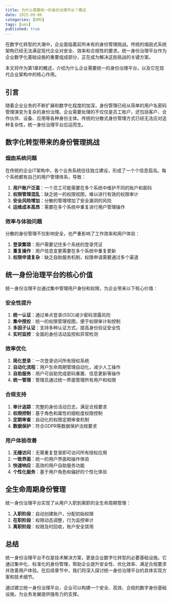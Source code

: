 ```yaml
---
title: 为什么需要统一的身份治理平台？概述
date: 2025-09-06
categories: [UMS]
tags: [ums]
published: true
---
```


在数字化转型的大潮中，企业面临着前所未有的身份管理挑战。传统的烟囱式系统架构已经无法满足现代企业对安全、效率和合规性的要求。统一身份治理平台作为企业数字化基础设施的重要组成部分，正在成为解决这些挑战的关键方案。

本文将作为第1章的概述，介绍为什么企业需要统一的身份治理平台，以及它在现代企业架构中的核心作用。

## 引言

随着企业业务的不断扩展和数字化程度的加深，身份管理已经从简单的用户名密码管理演变为复杂的身份治理。企业需要处理的不仅仅是员工账户，还包括客户、合作伙伴、设备、应用等各种身份主体。传统的分散式身份管理方式已经无法应对这种复杂性，统一身份治理平台应运而生。

## 数字化转型带来的身份管理挑战

### 烟囱系统问题

在传统的企业IT架构中，各个业务系统往往独立建设，形成了一个个信息孤岛。每个系统都有自己的用户管理体系，导致：

1. **用户账户泛滥**：一个员工可能需要在多个系统中维护不同的账户和密码
2. **权限管理混乱**：缺乏统一的权限视图，难以进行有效的权限审计
3. **安全风险增加**：分散的管理增加了安全漏洞的风险
4. **运维成本高昂**：需要在多个系统中重复进行用户管理操作

### 效率与体验问题

分散的身份管理不仅影响安全，也严重影响了工作效率和用户体验：

1. **登录繁琐**：用户需要记住多个系统的登录凭证
2. **重复操作**：用户信息变更需要在多个系统中重复更新
3. **权限申请复杂**：缺乏自助服务机制，权限申请需要通过多个渠道

## 统一身份治理平台的核心价值

统一身份治理平台通过集中管理用户身份和权限，为企业带来以下核心价值：

### 安全性提升

1. **统一认证**：通过单点登录(SSO)减少密码泄露风险
2. **集中授权**：统一的权限管理视图，便于权限审计和控制
3. **多因子认证**：支持多种认证方式，提高身份验证安全性
4. **实时监控**：全面的身份活动监控和异常检测

### 效率优化

1. **简化登录**：一次登录访问所有授权系统
2. **自动化流程**：用户生命周期管理自动化，减少人工操作
3. **自助服务**：用户可自助完成密码重置、信息更新等操作
4. **统一管理**：管理员通过统一界面管理所有用户和权限

### 合规支持

1. **审计追踪**：完整的身份活动日志，满足合规要求
2. **权限控制**：基于角色和属性的细粒度权限控制
3. **定期审查**：自动化的权限定期审查机制
4. **数据保护**：符合GDPR等数据保护法规要求

### 用户体验改善

1. **无缝访问**：无需重复登录即可访问所有授权应用
2. **一致界面**：统一的用户界面和操作体验
3. **快速响应**：高效的用户自助服务功能
4. **个性化服务**：基于用户角色和偏好的个性化体验

## 全生命周期身份管理

统一身份治理平台实现了从用户入职到离职的全生命周期管理：

1. **入职阶段**：自动创建账户，分配初始权限
2. **在职阶段**：权限动态调整，行为监控审计
3. **离职阶段**：权限及时回收，账户安全禁用

## 总结

统一身份治理平台不仅是技术解决方案，更是企业数字化转型的必要基础设施。它通过集中化、标准化的身份管理，帮助企业提升安全性、优化效率、满足合规要求并改善用户体验。在后续章节中，我们将深入探讨统一身份治理平台的具体实现方案和技术细节。

通过建立统一身份治理平台，企业可以构建一个安全、高效、合规的数字身份基础设施，为业务发展提供强有力的支撑。